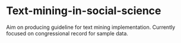 # Text-mining-in-social-science
Aim on producing guideline for text mining implementation. Currently focused on congressional record for sample data.
